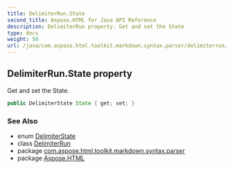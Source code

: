 ```yaml
---
title: DelimiterRun.State
second_title: Aspose.HTML for Java API Reference
description: DelimiterRun property. Get and set the State
type: docs
weight: 50
url: /java/com.aspose.html.toolkit.markdown.syntax.parser/delimiterrun/state/
---
```

## DelimiterRun.State property

Get and set the State.

```java
public DelimiterState State { get; set; }
```

### See Also

* enum [DelimiterState](../../delimiterstate/)
* class [DelimiterRun](../)
* package [com.aspose.html.toolkit.markdown.syntax.parser](../../delimiterrun/)
* package [Aspose.HTML](../../../)
